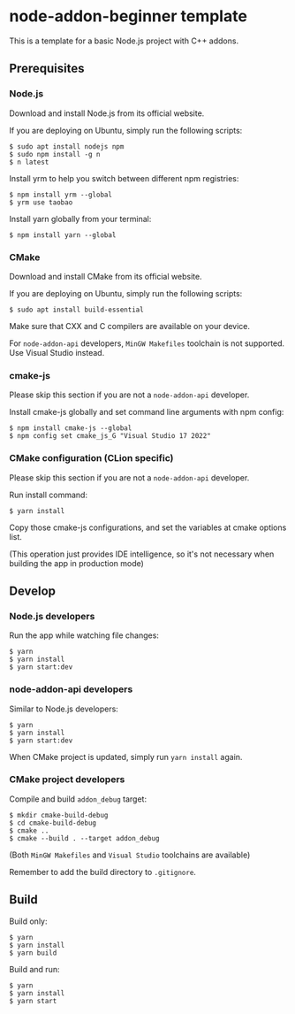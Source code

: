 # node-addon-beginner template

This is a template for a basic Node.js project with C++ addons.

## Prerequisites

### Node.js

Download and install Node.js from its official website.

If you are deploying on Ubuntu, simply run the following scripts:

```shell
$ sudo apt install nodejs npm
$ sudo npm install -g n
$ n latest
```

Install yrm to help you switch between different npm registries:

```shell
$ npm install yrm --global
$ yrm use taobao
```

Install yarn globally from your terminal:

```shell
$ npm install yarn --global
```

### CMake

Download and install CMake from its official website.

If you are deploying on Ubuntu, simply run the following scripts:

```shell
$ sudo apt install build-essential
```

Make sure that CXX and C compilers are available on your device.

For `node-addon-api` developers, `MinGW Makefiles` toolchain is not supported. Use Visual Studio instead.

### cmake-js

Please skip this section if you are not a `node-addon-api` developer.

Install cmake-js globally and set command line arguments with npm config:

```shell
$ npm install cmake-js --global
$ npm config set cmake_js_G "Visual Studio 17 2022"
```

### CMake configuration (CLion specific)

Please skip this section if you are not a `node-addon-api` developer.

Run install command:

```shell
$ yarn install
```

Copy those cmake-js configurations, and set the variables at cmake options list.

(This operation just provides IDE intelligence, so it's not necessary when building the app in production mode)

## Develop

### Node.js developers

Run the app while watching file changes:

```shell
$ yarn
$ yarn install
$ yarn start:dev
```

### node-addon-api developers

Similar to Node.js developers:

```shell
$ yarn
$ yarn install
$ yarn start:dev
```

When CMake project is updated, simply run `yarn install` again.

### CMake project developers

Compile and build `addon_debug` target:

```shell
$ mkdir cmake-build-debug
$ cd cmake-build-debug
$ cmake ..
$ cmake --build . --target addon_debug
```

(Both `MinGW Makefiles` and `Visual Studio` toolchains are available)

Remember to add the build directory to `.gitignore`.

## Build

Build only:

```shell
$ yarn
$ yarn install
$ yarn build
```

Build and run:

```shell
$ yarn
$ yarn install
$ yarn start
```
